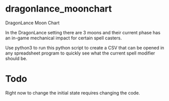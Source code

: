 # dragonlance_moonchart
DragonLance Moon Chart

In the DragonLance setting there are 3 moons and their current
phase has an in-game mechanical impact for certain spell casters.

Use python3 to run this python script to create a CSV that can be
opened in any spreadsheet program to quickly see what the current
spell modifier should be.


# Todo
Right now to change the initial state requires changing the code.


